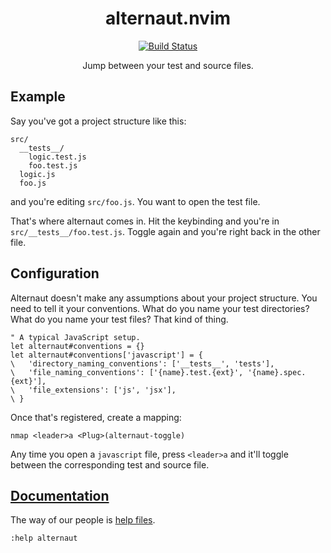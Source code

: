 <div align="center">
  <h1>alternaut.nvim</h1>

  <a href="https://github.com/PsychoLlama/alternaut.nvim/actions?query=workflow%3ATest">
    <img src="https://github.com/PsychoLlama/alternaut.nvim/workflows/Test/badge.svg" alt="Build Status" />
  </a>

  <p>Jump between your test and source files.</p>
</div>

## Example

Say you've got a project structure like this:

```
src/
  __tests__/
    logic.test.js
    foo.test.js
  logic.js
  foo.js
```

and you're editing `src/foo.js`. You want to open the test file.

That's where alternaut comes in. Hit the keybinding and you're in
`src/__tests__/foo.test.js`. Toggle again and you're right back in the other
file.

## Configuration

Alternaut doesn't make any assumptions about your project structure. You need
to tell it your conventions. What do you name your test directories? What do
you name your test files? That kind of thing.

```viml
" A typical JavaScript setup.
let alternaut#conventions = {}
let alternaut#conventions['javascript'] = {
\   'directory_naming_conventions': ['__tests__', 'tests'],
\   'file_naming_conventions': ['{name}.test.{ext}', '{name}.spec.{ext}'],
\   'file_extensions': ['js', 'jsx'],
\ }
```

Once that's registered, create a mapping:

```viml
nmap <leader>a <Plug>(alternaut-toggle)
```

Any time you open a `javascript` file, press `<leader>a` and it'll toggle
between the corresponding test and source file.

## [Documentation](https://github.com/PsychoLlama/alternaut.nvim/blob/main/doc/alternaut.txt)

The way of our people is [help files](https://github.com/PsychoLlama/alternaut.nvim/blob/main/doc/alternaut.txt).

```viml
:help alternaut
```
